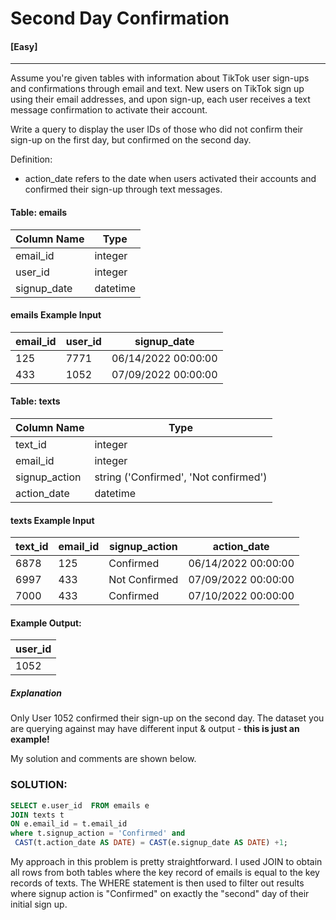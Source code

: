 # Second Day Confirmation
#### [Easy]
  ---
Assume you're given tables with information about TikTok user sign-ups and confirmations through email and text. New users on TikTok sign up using their email addresses, and upon sign-up, each user receives a text message confirmation to activate their account.

Write a query to display the user IDs of those who did not confirm their sign-up on the first day, but confirmed on the second day.

Definition:
- action_date refers to the date when users activated their accounts and confirmed their sign-up through text messages.

#### Table: emails
|Column Name |	Type|
|----|---|
|email_id |	integer |
|user_id |	integer|
|signup_date|	datetime | 


####  emails Example Input
|email_id|	user_id |	signup_date |
| ----------- | ----------- | ----------- |
|125 |	7771|	06/14/2022 00:00:00|
|433 |	1052|	07/09/2022 00:00:00|

#### Table: texts
|Column Name |	Type |
| ----- | -----|
|text_id |	integer |
|email_id |	integer |
|signup_action|	string ('Confirmed', 'Not confirmed')|
|action_date |	datetime|

#### texts Example Input
|text_id |	email_id |	signup_action |	action_date |
| ----| ----| ----| ---- |
|6878 |	125 |	Confirmed |	06/14/2022 00:00:00 |
|6997 |	433 |	Not Confirmed |	07/09/2022 00:00:00 |
|7000 |	433	| Confirmed |	07/10/2022 00:00:00|

#### Example Output:
|user_id|
|---|
|1052|


##### Explanation
Only User 1052 confirmed their sign-up on the second day.
The dataset you are querying against may have different input & output - **this is just an example!**

My solution and comments are shown below.
### SOLUTION: 
```sql
SELECT e.user_id  FROM emails e
JOIN texts t
ON e.email_id = t.email_id
where t.signup_action = 'Confirmed' and 
 CAST(t.action_date AS DATE) = CAST(e.signup_date AS DATE) +1;
```
My approach in this problem is pretty straightforward. I used JOIN to obtain all rows from both tables where the key record of emails is equal to the key records of texts. The WHERE statement is then used to filter out results where signup action is "Confirmed" on exactly the "second" day of their initial sign up. 


